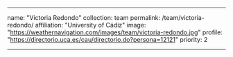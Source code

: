 ---

name: "Victoria Redondo"
collection: team
permalink: /team/victoria-redondo/
affiliation: "University of Cádiz"
image: "https://weathernavigation.com/images/team/victoria-redondo.jpg"
profile: "https://directorio.uca.es/cau/directorio.do?persona=12121"
priority: 2

---
